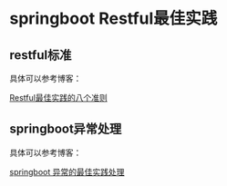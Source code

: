 # springboot Restful最佳实践

## restful标准
具体可以参考博客：

[Restful最佳实践的八个准则](https://www.orca.fun/Restful-%E6%9C%80%E4%BD%B3%E5%AE%9E%E8%B7%B5.html)

## springboot异常处理
具体可以参考博客：

[springboot 异常的最佳实践处理](https://www.orca.fun/springboot-%E5%BC%82%E5%B8%B8%E5%A4%84%E7%90%86%E6%9C%80%E4%BD%B3%E5%AE%9E%E8%B7%B5.html)


